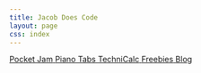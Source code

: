 ```yaml
---
title: Jacob Does Code
layout: page
css: index
---
```


<div class="links">
  <a href="/pocket-jam" class="link link--pocket-jam">
    <Icon name="pocket-jam" class="link__app" />
    <span class="link__title link__title--discretionary">Pocket Jam</span>
  </a>
  <a href="/piano-tabs" class="link link--piano-tabs">
    <Icon name="piano-tabs" class="link__app" />
    <span class="link__title link__title--discretionary">Piano Tabs</span>
  </a>
  <a href="/technicalc" class="link link--technicalc">
    <Icon name="technicalc" class="link__app" />
    <span class="link__title link__title--discretionary">TechniCalc</span>
  </a>
  <a href="/freebies" class="link link--freebies">
    <Icon name="link" class="link__app" />
    <span class="link__title">Freebies</span>
  </a>
  <a href="/blog" class="link link--blog">
    <Icon name="link" class="link__app" />
    <span class="link__title">Blog</span>
  </a>
</div>
